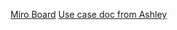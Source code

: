 [Miro Board](https://miro.com/app/board/uXjVPsNaJy0=/?moveToWidget=3458764558658393672&cot=14)
[Use case doc from Ashley](https://056gc.sharepoint.com/:w:/r/sites/OCIO-DTLO_BDPI-BTNL/Shared%20Documents/Digital%20Community%20Management/1_DCM_Digital_Talent_and_Leadership_Priorities/Collab%20-%20StatCan%20Artificial%20Intelligence%20Methods%20Division/Collab%20-%20StatCan%20AI%20Methods%20Division.docx?d=wb546e3f653de4fecb059739e97b9890d&csf=1&web=1&e=i4BS2v)
